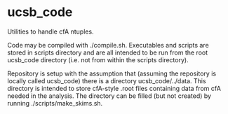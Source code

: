 ucsb_code
==========

Utilities to handle cfA ntuples.

Code may be compiled with ./compile.sh. Executables and scripts are stored in scripts directory 
and are all intended to be run from the root ucsb_code directory (i.e. not from within the scripts directory).

Repository is setup with the assumption that (assuming the repository is locally called ucsb_code) 
there is a directory ucsb_code/../data. This directory is intended to store cfA-style .root files 
containing data from cfA needed in the analysis. The directory can be filled (but not created) by running 
./scripts/make_skims.sh.
